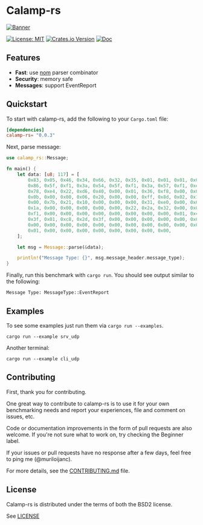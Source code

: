 # Calamp-rs

[![Banner](https://m0x.ru/pics/calamp_rs_github.png)](https://github.com/murilobsd/calamp-rs)

[![License: MIT](https://img.shields.io/badge/LICENSE-MIT-blue?style=for-the-badge)](./LICENSE) 
[![Crates.io Version](https://img.shields.io/crates/v/calamp-rs.svg?style=for-the-badge)](https://crates.io/crates/calamp-rs) 
[![Doc](https://img.shields.io/badge/CALAMPRS-DOC-blue?style=for-the-badge)](https://docs.rs/calamp-rs)

## Features

- __Fast__: use [nom](https://crates.io/crates/nom) parser combinator
- __Security__: memory safe
- __Messages__: support EventReport

## Quickstart

To start with calamp-rs, add the following to your `Cargo.toml` file:

```toml
[dependencies]
calamp-rs= "0.0.3"
```

Next, parse message:

```rust
use calamp_rs::Message;

fn main() {
    let data: [u8; 117] = [
        0x83, 0x05, 0x46, 0x34, 0x66, 0x32, 0x35, 0x01, 0x01, 0x01, 0x02, 0x3a,
        0x86, 0x5f, 0xf1, 0x3a, 0x54, 0x5f, 0xf1, 0x3a, 0x57, 0xf1, 0xe2, 0x85,
        0x78, 0xe4, 0x22, 0xd6, 0x40, 0x00, 0x01, 0x36, 0xf8, 0x00, 0x00, 0x00,
        0x0b, 0x00, 0x00, 0x06, 0x20, 0x00, 0x00, 0xff, 0x8d, 0x02, 0x1e, 0x1e,
        0x00, 0x7b, 0x21, 0x10, 0x00, 0x00, 0x00, 0x31, 0xe0, 0x00, 0x00, 0x10,
        0x1a, 0x00, 0x00, 0x00, 0x00, 0x00, 0x22, 0x2a, 0x32, 0x00, 0x00, 0x03,
        0xf1, 0x00, 0x00, 0x00, 0x00, 0x00, 0x00, 0x00, 0x00, 0x01, 0xc8, 0x2d,
        0x3f, 0x01, 0xc8, 0x2d, 0x3f, 0x00, 0x00, 0x00, 0x00, 0x00, 0x00, 0x00,
        0x00, 0x00, 0x00, 0x00, 0x00, 0x00, 0x00, 0x00, 0x00, 0x00, 0x00, 0x40,
        0x01, 0x00, 0x00, 0x00, 0x00, 0x00, 0x00, 0x00, 0x00,
    ];

    let msg = Message::parse(&data);

    println!("Message Type: {}", msg.message_header.message_type);
}
```

Finally, run this benchmark with `cargo run`. You should see output similar to
the following:

```
Message Type: MessageType::EventReport
```

## Examples

To see some examples just run them via `cargo run --examples`.

```
cargo run --example srv_udp
```

Another terminal:

```
cargo run --example cli_udp
```

## Contributing

First, thank you for contributing.

One great way to contribute to calamp-rs is to use it for your own
benchmarking needs and report your experiences, file and comment on issues,
etc.

Code or documentation improvements in the form of pull requests are also
welcome. If you're not sure what to work on, try checking the Beginner label.

If your issues or pull requests have no response after a few days, feel free to
ping me (@muriloijanc).

For more details, see the [CONTRIBUTING.md](CONTRIBUTING.md) file.

## License

Calamp-rs is distributed under the terms of both the BSD2 license.

See [LICENSE](LICENSE)
